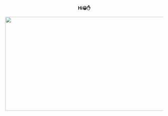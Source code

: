 <div align ="center">
  <p><strong>Hi😀✋</strong></p>
  <p><img src="https://user-images.githubusercontent.com/73564090/130124958-eed7abac-a150-4d19-8355-6d106cc2c6b6.gif" height="300" width="600"></p>
</div>

<div align = "left">
  <p></p>
</div>

<div align = "right">
 <p></p>
</div>
